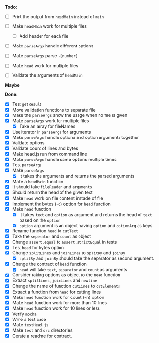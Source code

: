 **Todo:**
- [ ] Print the output from `headMain` instead of `main`
- [ ] Make `headMain` work for multiple files
  - [ ] Add header for each file
- [ ] Make `parseArgs` handle different options
- [ ] Make `parseArgs` parse `-[number]`
- [ ] Make `head` work for multiple files
- [ ] Validate the arguments of `headMain`


**Maybe:**


**Done:**
- [x] Test `getResult`
- [x] Move validation functions to separate file
- [x] Make the `parseArgs` show the usage when no file is given
- [x] Make `parseArgs` work for multiple files
  - [x] Take an array for fileNames
- [x] Use iterator in `parseArgs` for arguments
- [x] Make `parseArgs` handle options and option arguments together 
- [x] Validate options
- [x] Validate count of lines and bytes
- [x] Make head.js run from command line
- [x] Make `parseArgs` handle same options multiple times
- [x] Test `parseArgs`
- [x] Make `parseArgs`
  - [x] It takes the arguments and returns the parsed arguments
- [x] Make a `headMain` function
 - [x] It should take `fileReader` and `arguments` 
 - [x] Should return the head of the given text
- [x] Make `head` work on file content instade of file
- [x] Implement the bytes (-c) option for `head` function
- [x] Make `head` function
  - [x] It takes `text` and `option` as argument and returns the head of `text` based on the `option`
  - [x] `option` argument is an object having `option` and `optionArg` as keys
- [x] Rename function `head` to `cutText`
- [x] Take the `seperator` and `count` as object
- [x] Change `assert.equal` to `assert.strictEqual` in tests
- [x] Test `head` for bytes option
- [x] Change `splitLines` and `joinLines` to `splitBy` and `joinBy`
  - [x] `splitBy` and `joinBy` should take the separator as second argument.
- [x] Change the contract of `head` function
  - [x] `head` will take `text`, `separator` and `count` as arguments
- [x] Consider taking options as object to the `head` function
- [x] Extract `splitLines`, `joinLines` and `newline`
- [x] Change the name of function `cutLines` to `cutElements`
- [x] Extract a function from `head` for cutting lines
- [x] Make `head` function work for count (-n) option
- [x] Make `head` function work for more than 10 lines
- [x] Make `head` function work for 10 lines or less
- [x] Verify `mocha`
- [x] Write a test case
- [x] Make `testHead.js`
- [x] Make `test` and `src` directories
- [x] Cerate a readme for contract.
